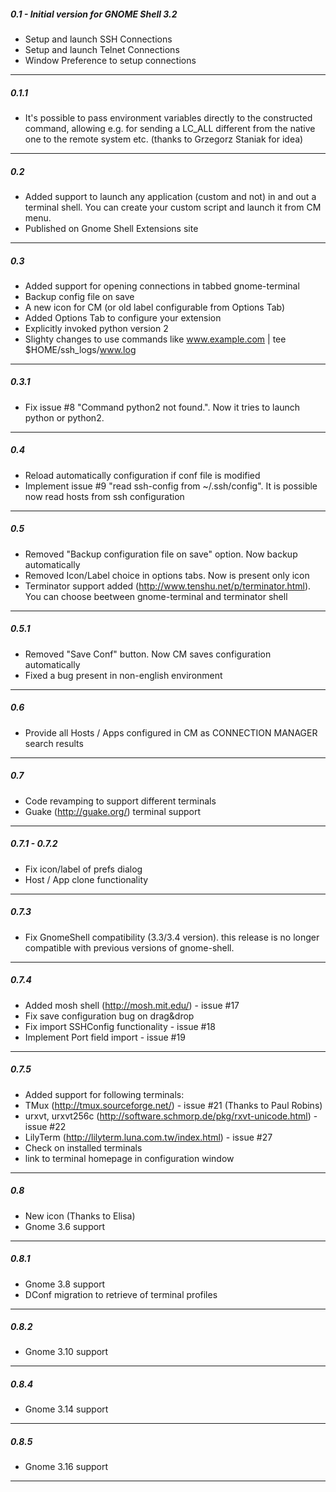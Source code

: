 ##### 0.1 - Initial version for GNOME Shell 3.2

+ Setup and launch SSH Connections
+ Setup and launch Telnet Connections
+ Window Preference to setup connections

---
##### 0.1.1

+ It's possible to pass environment variables directly to the constructed command, allowing e.g. for sending a LC_ALL different from the native one to the remote system etc. (thanks to Grzegorz Staniak for idea)

---
##### 0.2

+ Added support to launch any application (custom and not) in and out a terminal shell. You can create your custom script and launch it from CM menu.
+ Published on Gnome Shell Extensions site

---
##### 0.3

+ Added support for opening connections in tabbed gnome-terminal
+ Backup config file on save
+ A new icon for CM (or old label configurable from Options Tab)
+ Added Options Tab to configure your extension
+ Explicitly invoked python version 2
+ Slighty changes to use commands like www.example.com | tee $HOME/ssh_logs/www.log

---
##### 0.3.1

+ Fix issue #8 "Command python2 not found.". Now it tries to launch python or python2.

---
##### 0.4

+ Reload automatically configuration if conf file is modified
+ Implement issue #9 "read ssh-config from ~/.ssh/config". It is possible now read hosts from ssh configuration

---
##### 0.5

+ Removed "Backup configuration file on save" option. Now backup automatically
+ Removed Icon/Label choice in options tabs. Now is present only icon
+ Terminator support added (http://www.tenshu.net/p/terminator.html). You can choose beetween gnome-terminal and terminator shell

---
##### 0.5.1

+ Removed "Save Conf" button. Now CM saves configuration automatically
+ Fixed a bug present in non-english environment

---
##### 0.6

+ Provide all Hosts / Apps configured in CM as CONNECTION MANAGER search results

---
##### 0.7

+ Code revamping to support different terminals
+ Guake (http://guake.org/) terminal support

---
##### 0.7.1 - 0.7.2

+ Fix icon/label of prefs dialog
+ Host / App clone functionality

---
##### 0.7.3

+ Fix GnomeShell compatibility (3.3/3.4 version). this release is no longer compatible with previous versions of gnome-shell.

---
##### 0.7.4

+ Added mosh shell (http://mosh.mit.edu/) - issue #17
+ Fix save configuration bug on drag&drop
+ Fix import SSHConfig functionality - issue #18
+ Implement Port field import - issue #19

---
##### 0.7.5

+ Added support for following terminals:
+ TMux (http://tmux.sourceforge.net/) - issue #21 (Thanks to Paul Robins)
+ urxvt, urxvt256c (http://software.schmorp.de/pkg/rxvt-unicode.html) - issue #22
+ LilyTerm (http://lilyterm.luna.com.tw/index.html) - issue #27
+ Check on installed terminals
+ link to terminal homepage in configuration window

---
##### 0.8

+ New icon (Thanks to Elisa)
+ Gnome 3.6 support

---
##### 0.8.1

+ Gnome 3.8 support
+ DConf migration to retrieve of terminal profiles

---
##### 0.8.2

+ Gnome 3.10 support

---
##### 0.8.4

+ Gnome 3.14 support

---
##### 0.8.5

+ Gnome 3.16 support

---
